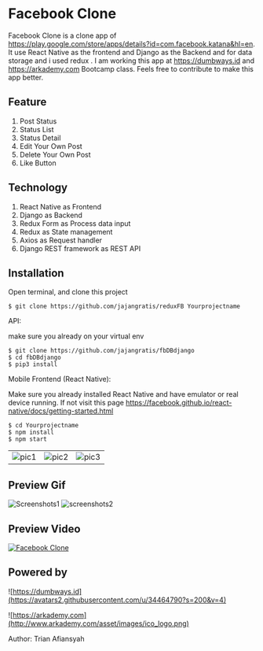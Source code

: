 # Facebook Clone

Facebook Clone is a clone app of https://play.google.com/store/apps/details?id=com.facebook.katana&hl=en. It use React Native as the frontend and Django as the Backend and for data storage and i used redux . I am working this app at https://dumbways.id and https://arkademy.com Bootcamp class. Feels free to contribute to make this app better.


## Feature

1. Post Status
2. Status List
3. Status Detail
4. Edit Your Own Post
5. Delete Your Own Post
6. Like Button

## Technology

1. React Native as Frontend
2. Django as Backend
3. Redux Form as Process data input
4. Redux as State management
5. Axios as Request handler
6. Django REST framework as REST API

## Installation 

Open terminal, and clone this project
```
$ git clone https://github.com/jajangratis/reduxFB Yourprojectname
```
API:

make sure you already on your virtual env
```
$ git clone https://github.com/jajangratis/fbDBdjango
$ cd fbDBdjango
$ pip3 install
```
Mobile Frontend (React Native):

Make sure you already installed React Native and have emulator or real device running. If not visit this page https://facebook.github.io/react-native/docs/getting-started.html
```
$ cd Yourprojectname
$ npm install
$ npm start
```


|               |               |              |
| ------------- | ------------- |------------- |
| ![pic1](https://i.imgur.com/VtaxC0j.png)  | ![pic2](https://i.imgur.com/mppFIXG.png) | ![pic3](https://i.imgur.com/a63fvHW.png)|


## Preview Gif

![Screenshots1](https://i.imgur.com/iH6GfXF.gif)
![screenshots2](https://i.imgur.com/C4NNNk1.gif)

## Preview Video
[![Facebook Clone](https://www.youtube.com/yt/about/media/images/brand-resources/icons/YouTube-icon-our_icon.png)](https://youtu.be/ASSK774NV0o)

## Powered by

![https://dumbways.id](https://avatars2.githubusercontent.com/u/34464790?s=200&v=4)

![https://arkademy.com](http://www.arkademy.com/asset/images/ico_logo.png)

Author: Trian Afiansyah
